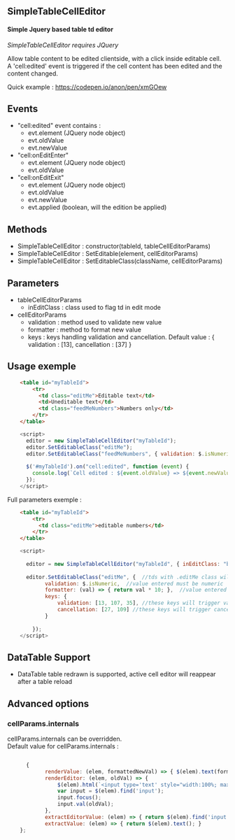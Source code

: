 

## SimpleTableCellEditor
#### Simple Jquery based table td editor
*SimpleTableCellEditor requires JQuery*

Allow table content to be edited clientside, with a click inside editable cell.  
A 'cell:edited' event is triggered if the cell content has been edited and the content changed.

Quick example : https://codepen.io/anon/pen/xmGOew

## Events
* "cell:edited" event contains :
  * evt.element (JQuery node object)
  * evt.oldValue
  * evt.newValue
* "cell:onEditEnter"
  * evt.element (JQuery node object)
  * evt.oldValue
* "cell:onEditExit"
  * evt.element (JQuery node object)
  * evt.oldValue
  * evt.newValue
  * evt.applied (boolean, will the edition be applied)

## Methods
 - SimpleTableCellEditor : constructor(tableId, tableCellEditorParams)
 - SimpleTableCellEditor : SetEditable(element, cellEditorParams)
 - SimpleTableCellEditor : SetEditableClass(className, cellEditorParams)

## Parameters

* tableCellEditorParams
  * inEditClass : class used to flag td in edit mode
* cellEditorParams
  * validation : method used to validate new value
  * formatter : method to format new value
  * keys : keys handling validation and cancellation. Default value : { validation : [13], cancellation : [37] }  
  
## Usage exemple
```html
    <table id="myTableId">
	    <tr>
	      <td class="editMe">Editable text</td>
	      <td>Uneditable text</td>
	      <td class="feedMeNumbers">Numbers only</td>
	    </tr>
    </table>
```
```javascript
    <script>
      editor = new SimpleTableCellEditor("myTableId");
      editor.SetEditableClass("editMe");
      editor.SetEditableClass("feedMeNumbers", { validation: $.isNumeric }); //If validation return false, value is not updated
   
      $('#myTableId').on("cell:edited", function (event) {              
        console.log(`Cell edited : ${event.oldValue} => ${event.newValue}`);
      });               
    </script>
```
Full parameters exemple :
```html
    <table id="myTableId">
	    <tr>
	      <td class="editMe">editable numbers</td>
	    </tr>
    </table> 
```
```javascript
    <script>
    
      editor = new SimpleTableCellEditor("myTableId", { inEditClass: "busy" } );
      
      editor.SetEditableClass("editMe", {  //tds with .editMe class will be editable
            validation: $.isNumeric,  //value entered must be numeric
            formatter: (val) => { return val * 10; },  //value entered will be multiplied by 10
            keys: {
                validation: [13, 107, 35], //these keys will trigger validation (evt.which)
                cancellation: [27, 109] //these keys will trigger cancellation (evt.which)
            }
	    
        });            
    </script>
```
## DataTable Support
* DataTable table redrawn is supported, active cell editor will reappear after a table reload


## Advanced options

### cellParams.internals
cellParams.internals can be overridden.  
Default value for cellParams.internals :  
```javascript

      {
    		renderValue: (elem, formattedNewVal) => { $(elem).text(formattedNewVal); },
    		renderEditor: (elem, oldVal) => {
    			$(elem).html(`<input type='text' style="width:100%; max-width:none">`);
    			var input = $(elem).find('input');
    			input.focus();
    			input.val(oldVal);
    		},
    		extractEditorValue: (elem) => { return $(elem).find('input').val(); },
    		extractValue: (elem) => { return $(elem).text(); }
    };
```
